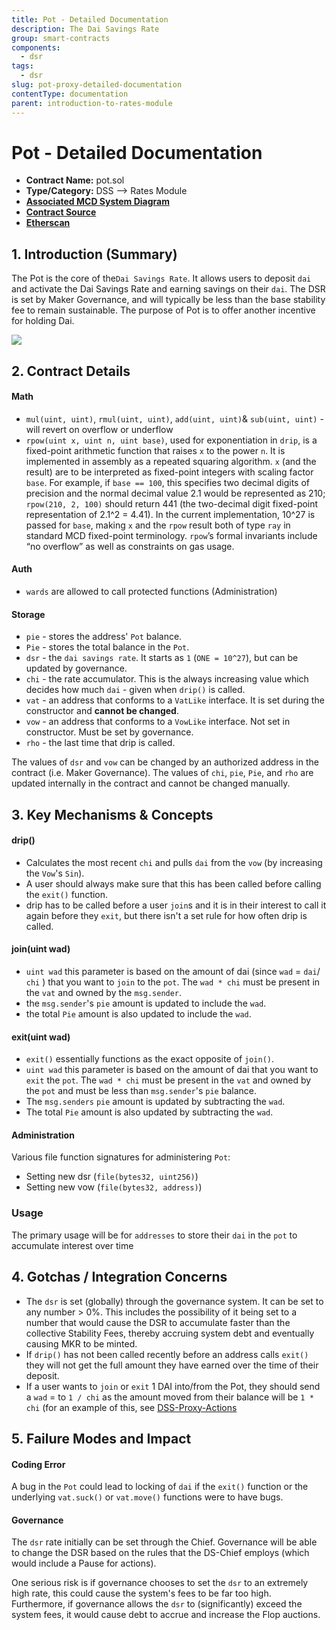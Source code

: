 ```yaml
---
title: Pot - Detailed Documentation
description: The Dai Savings Rate
group: smart-contracts
components:
  - dsr
tags:
  - dsr
slug: pot-proxy-detailed-documentation
contentType: documentation
parent: introduction-to-rates-module
---
```


# Pot - Detailed Documentation

- **Contract Name:** pot.sol
- **Type/Category:** DSS —&gt; Rates Module
- [**Associated MCD System Diagram**](https://github.com/makerdao/dss/wiki)
- [**Contract Source**](https://github.com/makerdao/dss/blob/master/src/pot.sol)
- [**Etherscan**](https://etherscan.io/address/0x197e90f9fad81970ba7976f33cbd77088e5d7cf7)

## 1. Introduction (Summary)

The Pot is the core of the`Dai Savings Rate`. It allows users to deposit `dai` and activate the Dai Savings Rate and earning savings on their `dai`. The DSR is set by Maker Governance, and will typically be less than the base stability fee to remain sustainable. The purpose of Pot is to offer another incentive for holding Dai.

![](/images/documentation/screen-shot-2019-11-17-at-2.19.45-pm.png)

## 2. Contract Details

#### Math

- `mul(uint, uint)`, `rmul(uint, uint)`, `add(uint, uint)`& `sub(uint, uint)` - will revert on overflow or underflow
- `rpow(uint x, uint n, uint base)`, used for exponentiation in `drip`, is a fixed-point arithmetic function that raises `x` to the power `n`. It is implemented in assembly as a repeated squaring algorithm. `x` (and the result) are to be interpreted as fixed-point integers with scaling factor `base`. For example, if `base == 100`, this specifies two decimal digits of precision and the normal decimal value 2.1 would be represented as 210; `rpow(210, 2, 100)` should return 441 (the two-decimal digit fixed-point representation of 2.1^2 = 4.41). In the current implementation, 10^27 is passed for `base`, making `x` and the `rpow` result both of type `ray` in standard MCD fixed-point terminology. `rpow`’s formal invariants include “no overflow” as well as constraints on gas usage.

#### Auth

- `wards` are allowed to call protected functions (Administration)

#### Storage

- `pie` - stores the address' `Pot` balance.
- `Pie` - stores the total balance in the `Pot`.
- `dsr` - the `dai savings rate`. It starts as `1` (`ONE = 10^27`), but can be updated by governance.
- `chi` - the rate accumulator. This is the always increasing value which decides how much `dai` - given when `drip()` is called.
- `vat` - an address that conforms to a `VatLike` interface. It is set during the constructor and **cannot be changed**.
- `vow` - an address that conforms to a `VowLike` interface. Not set in constructor. Must be set by governance.
- `rho` - the last time that drip is called.

The values of `dsr` and `vow` can be changed by an authorized address in the contract (i.e. Maker Governance). The values of `chi`, `pie`, `Pie`, and `rho` are updated internally in the contract and cannot be changed manually.

## 3. Key Mechanisms & Concepts

#### drip()

- Calculates the most recent `chi` and pulls `dai` from the `vow` (by increasing the `Vow`'s `Sin`).
- A user should always make sure that this has been called before calling the `exit()` function.
- drip has to be called before a user `join`s and it is in their interest to call it again before they `exit`, but there isn't a set rule for how often drip is called.

#### join(uint wad)

- `uint wad` this parameter is based on the amount of dai (since `wad` = `dai`/ `chi` ) that you want to `join` to the `pot`. The `wad * chi` must be present in the `vat` and owned by the `msg.sender`.
- the `msg.sender`'s `pie` amount is updated to include the `wad`.
- the total `Pie` amount is also updated to include the `wad`.

#### exit(uint wad)

- `exit()` essentially functions as the exact opposite of `join()`.
- `uint wad` this parameter is based on the amount of dai that you want to `exit` the `pot`. The `wad * chi` must be present in the `vat` and owned by the `pot` and must be less than `msg.sender`'s `pie` balance.
- The `msg.senders` `pie` amount is updated by subtracting the `wad`.
- The total `Pie` amount is also updated by subtracting the `wad`.

#### Administration

Various file function signatures for administering `Pot`:

- Setting new dsr (`file(bytes32, uint256)`)
- Setting new vow (`file(bytes32, address)`)

### Usage

The primary usage will be for `addresses` to store their `dai` in the `pot` to accumulate interest over time

## 4. Gotchas / Integration Concerns

- The `dsr` is set (globally) through the governance system. It can be set to any number &gt; 0%. This includes the possibility of it being set to a number that would cause the DSR to accumulate faster than the collective Stability Fees, thereby accruing system debt and eventually causing MKR to be minted.
- If `drip()` has not been called recently before an address calls `exit()` they will not get the full amount they have earned over the time of their deposit.
- If a user wants to `join` or `exit` 1 DAI into/from the Pot, they should send a `wad` = to `1 / chi` as the amount moved from their balance will be `1 * chi` (for an example of this, see [DSS-Proxy-Actions](https://github.com/makerdao/dss-proxy-actions/blob/master/src/DssProxyActions.sol#L547)

## 5. Failure Modes and Impact

#### Coding Error

A bug in the `Pot` could lead to locking of `dai` if the `exit()` function or the underlying `vat.suck()` or `vat.move()` functions were to have bugs.

#### Governance

The `dsr` rate initially can be set through the Chief. Governance will be able to change the DSR based on the rules that the DS-Chief employs (which would include a Pause for actions).

One serious risk is if governance chooses to set the `dsr` to an extremely high rate, this could cause the system's fees to be far too high. Furthermore, if governance allows the `dsr` to (significantly) exceed the system fees, it would cause debt to accrue and increase the Flop auctions.
